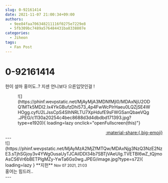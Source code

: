 ```yaml
---
slug: 0-92161414
date: 2021-11-07 21:00:34+09:00
authors:
  - 9ee84faa706348211116f0275e7229e8
  - 5fb309bc7489a576484431ba8338807e
categories:
  - Jiheon
tags:
  - Fan Post
---
```


# 0-92161414

<div class="post-container" markdown="1">
<div class="content-container md-sidebar__scrollwrap" markdown="1">

헌이 설마 홍어도..? 지센 언니보다 으른입맛인걸 !
<figure markdown="1">
![](https://phinf.wevpstatic.net/MjAyMjA3MDNfMjI0/MDAxNjU2ODQ1MTk5MDI2.Ix4YkGBufzDhi573_4p4FwWcPIrHaeu0LQZjSE4WHOgg.cyfU2LJssCpS4SIhNRLTU7XpHdufE9sFWGSanQbaeVQg.JPEG/c1130a20254c4bec8688d3d4dbdbd171393.jpg?type=e1920){ loading=lazy onclick="openFullscreen(this)"}
</figure>


</div>
</div>

<div style="text-align: right;" markdown="1">
<a href="https://weverse.io/fromis9/fanpost/0-92161414" style="text-align: right;">:material-share:{.big-emoji}</a>
</div>
---

<div class="comments-container md-sidebar__scrollwrap" markdown="1">
<div class="comment" markdown="1">
<div class='id-container' markdown="1">
![](https://phinf.wevpstatic.net/MjAyMzA2MjZfMTQw/MDAxNjg3NzQ3NzE2NzE3.sTjhSGjoy3v4YWgOusaUyTJCAiIDDI34b7SBTjVAeUIg.TVETBI6wZ_tQjmoAsCS6Vr6bBETPlgMZy-YwTa6Gs0wg.JPEG/image.jpg?type=s72){ loading=lazy }
**<span class="artist">지헌</span>** <small>Nov 07 2021, 21:03</small><br>
</div>
<div class='comment-body' markdown="1">
홍어는 힘드러..
</div>
</div>
</div>
---
